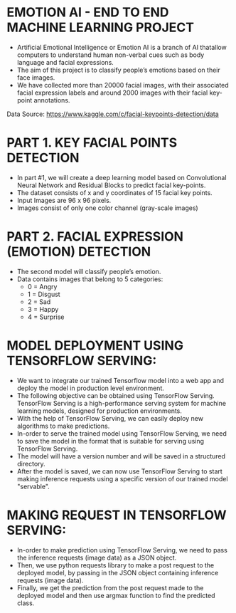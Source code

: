 # EMOTION AI - END TO END MACHINE LEARNING PROJECT
* Artificial Emotional Intelligence or Emotion AI is a branch of AI thatallow computers to understand human non-verbal cues such as body language and facial expressions. 
* The aim of this project is to classify people’s emotions based on their face images.
* We have collected more than 20000 facial images, with their associated facial expression labels and around 2000 images with their facial key-point annotations.

Data Source: https://www.kaggle.com/c/facial-keypoints-detection/data

# PART 1. KEY FACIAL POINTS DETECTION
* In part #1, we will create a deep learning model based on Convolutional Neural Network and Residual Blocks to predict facial key-points.
* The dataset consists of x and y coordinates of 15 facial key points.
* Input Images are 96 x 96 pixels.
* Images consist of only one color channel (gray-scale images)

# PART 2. FACIAL EXPRESSION (EMOTION) DETECTION
* The second model will classify people’s emotion.
* Data contains images that belong to 5 categories:
  * 0 = Angry
  * 1 = Disgust
  * 2 = Sad
  * 3 = Happy
  * 4 = Surprise
# MODEL DEPLOYMENT USING TENSORFLOW SERVING:
* We want to integrate our trained Tensorflow model into a web app and deploy the model in production level environment.
* The following objective can be obtained using TensorFlow Serving. TensorFlow Serving is a high-performance serving system for machine learning models, designed for production environments.
* With the help of TensorFlow Serving, we can easily deploy new algorithms to make predictions.
* In-order to serve the trained model using TensorFlow Serving, we need to save the model in the format that is suitable for serving using TensorFlow Serving.
* The model will have a version number and will be saved in a structured directory.
* After the model is saved, we can now use TensorFlow Serving to start making inference requests using a specific version of our trained model
"servable".
# MAKING REQUEST IN TENSORFLOW SERVING:
* In-order to make prediction using TensorFlow Serving, we need to pass the inference requests (image data) as a JSON object.
* Then, we use python requests library to make a post request to the deployed model, by passing in the JSON object containing inference requests (image data).
* Finally, we get the prediction from the post request made to the deployed model and then use argmax function to find the predicted class. 
